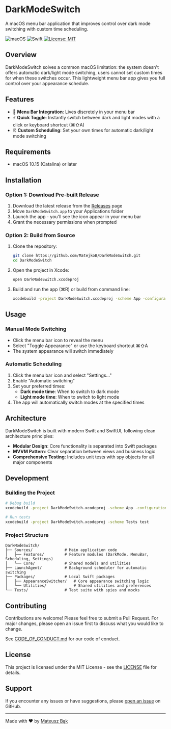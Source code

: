 # DarkModeSwitch

A macOS menu bar application that improves control over dark mode switching with custom time scheduling.

![macOS](https://img.shields.io/badge/macOS-10.15+-blue.svg)
![Swift](https://img.shields.io/badge/Swift-6.1-orange.svg)
[![License: MIT](https://img.shields.io/badge/License-MIT-yellow.svg)](https://opensource.org/licenses/MIT)

## Overview

DarkModeSwitch solves a common macOS limitation: the system doesn't offers automatic dark/light mode switching, users cannot set custom times for when these switches occur. This lightweight menu bar app gives you full control over your appearance schedule.

## Features

- 🌙 **Menu Bar Integration**: Lives discretely in your menu bar
- ⚡ **Quick Toggle**: Instantly switch between dark and light modes with a click or keyboard shortcut (⌘⇧A)
- ⏰ **Custom Scheduling**: Set your own times for automatic dark/light mode switching

## Requirements

- macOS 10.15 (Catalina) or later

## Installation

### Option 1: Download Pre-built Release

1. Download the latest release from the [Releases](https://github.com/MatejkoB/DarkModeSwitch/releases) page
2. Move `DarkModeSwitch.app` to your Applications folder
3. Launch the app - you'll see the icon appear in your menu bar
4. Grant the necessary permissions when prompted

### Option 2: Build from Source

1. Clone the repository:
   ```bash
   git clone https://github.com/MatejkoB/DarkModeSwitch.git
   cd DarkModeSwitch
   ```

2. Open the project in Xcode:
   ```bash
   open DarkModeSwitch.xcodeproj
   ```

3. Build and run the app (⌘R) or build from command line:
   ```bash
   xcodebuild -project DarkModeSwitch.xcodeproj -scheme App -configuration Release build
   ```

## Usage

### Manual Mode Switching

- Click the menu bar icon to reveal the menu
- Select "Toggle Appearance" or use the keyboard shortcut ⌘⇧A
- The system appearance will switch immediately

### Automatic Scheduling

1. Click the menu bar icon and select "Settings..."
2. Enable "Automatic switching"
3. Set your preferred times:
   - **Dark mode time**: When to switch to dark mode
   - **Light mode time**: When to switch to light mode
4. The app will automatically switch modes at the specified times

## Architecture

DarkModeSwitch is built with modern Swift and SwiftUI, following clean architecture principles:

- **Modular Design**: Core functionality is separated into Swift packages
- **MVVM Pattern**: Clear separation between views and business logic
- **Comprehensive Testing**: Includes unit tests with spy objects for all major components

## Development

### Building the Project

```bash
# Debug build
xcodebuild -project DarkModeSwitch.xcodeproj -scheme App -configuration Debug build

# Run tests
xcodebuild -project DarkModeSwitch.xcodeproj -scheme Tests test
```

### Project Structure

```
DarkModeSwitch/
├── Sources/              # Main application code
│   ├── Features/         # Feature modules (DarkMode, MenuBar, Scheduling, Settings)
│   └── Core/             # Shared models and utilities
├── LaunchAgent/          # Background scheduler for automatic switching
├── Packages/             # Local Swift packages
│   ├── AppearanceSwitcher/   # Core appearance switching logic
│   └── Utilities/            # Shared utilities and preferences
└── Tests/                # Test suite with spies and mocks
```

## Contributing

Contributions are welcome! Please feel free to submit a Pull Request. For major changes, please open an issue first to discuss what you would like to change.

See [CODE_OF_CONDUCT.md](CODE_OF_CONDUCT.md) for our code of conduct.

## License

This project is licensed under the MIT License - see the [LICENSE](LICENSE) file for details.

## Support

If you encounter any issues or have suggestions, please [open an issue](https://github.com/MatejkoB/DarkModeSwitch/issues) on GitHub.

---

Made with ❤️ by [Mateusz Bąk](https://github.com/MatejkoB)